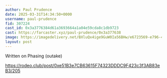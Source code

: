```yaml
---
author: Paul Prudence
date: 2025-03-31T14:34:50+0000
username: paul-prudence
fid: 307224
cast_id: 0x3a3776384d61a3693664a1a04e59cda8c1db9723
cast: https://farcaster.xyz/paul-prudence/0x3a377638
image: https://imagedelivery.net/BXluQx4ige9GuW0Ia56BHw/e6723569-e796-4c1c-63cf-633818eb9500/original
layout: post
---
```


Written on Phasing (outake)

https://rodeo.club/post/0xe51B3e7CB63615F74323DDDC9F423c3f3AB83eB3/205

<img src='https://imagedelivery.net/BXluQx4ige9GuW0Ia56BHw/e6723569-e796-4c1c-63cf-633818eb9500/original' alt='' referrerpolicy='no-referrer'/>
